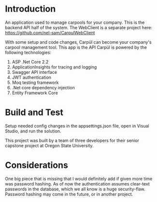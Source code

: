 # Introduction 
An application used to manage carpools for your company. This is the backend API half of the system. The WebClient is a separate project here: https://github.com/nel-sam/CarpulWebClient

With some setup and code changes, Carpül can become your company's carpool management tool. This app is the API  Carpül is powered by the following technologies:
1.	ASP .Net Core 2.2
2.	ApplicationInsights for tracing and logging
3.	Swagger API interface
4.	JWT authentication
5.	Moq testing framework
6.	.Net core dependency injection
7.	Entity Framework Core

# Build and Test
Setup needed config changes in the appsettings.json file, open in Visual Studio, and run the solution.

This project was built by a team of three developers for their senior capstone project at Oregon State University.

# Considerations
One big piece that is missing that I would definitely add if given more time was password hashing. As of now the authentication assumes clear-text passwords in the database, which we all know is a huge security-flaw. Password hashing may come in the future, or in another project.
